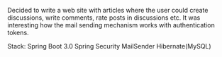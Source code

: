 Decided to write a web site with articles where the user could create discussions, write comments, rate posts in discussions etc.
It was interesting how the mail sending mechanism works with authentication tokens.

Stack: 
Spring Boot 3.0
Spring Security
MailSender
Hibernate(MySQL)


